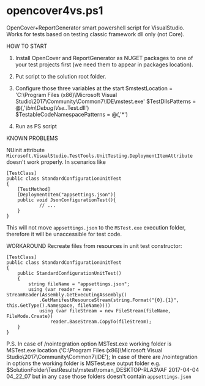 # opencover4vs.ps1
OpenCover+ReportGenerator smart powershell script for VisualStudio.
Works for tests based on testing classic framework dll only (not Core).

HOW TO START
1. Install OpenCover and ReportGenerator as NUGET packages to one of your test projects first (we need them to appear in packages location).

2. Put script to the solution root folder.

3. Configure those three variables at the start
$mstestLocation = 'C:\Program Files (x86)\Microsoft Visual Studio\2017\Community\Common7\IDE\mstest.exe' 
$TestDllsPatterns = @(,'*\bin\Debug\Vse.*.Test.dll')  
$TestableCodeNamespacePatterns = @(,'*') 

4. Run as PS script

KNOWN PROBLEMS

NUinit attribute `Microsoft.VisualStudio.TestTools.UnitTesting.DeploymentItemAttribute` doesn't work properly. In scenarios like

    [TestClass]
    public class StandardConfigurationUnitTest
    {
        [TestMethod]
        [DeploymentItem("appsettings.json")]
        public void JsonConfigurationTest(){
                // ...    
        }
    }

This will not move `appsettings.json` to the `MSTest.exe` execution folder, therefore it will be unaccessible for test code.

WORKAROUND
Recreate files from resources in unit test constructor:

    [TestClass]
    public class StandardConfigurationUnitTest
    {
        public StandardConfigurationUnitTest()
        {
            string fileName = "appsettings.json";
            using (var reader = new StreamReader(Assembly.GetExecutingAssembly()
                .GetManifestResourceStream(string.Format("{0}.{1}", this.GetType().Namespace, fileName))))
                using (var fileStream = new FileStream(fileName, FileMode.Create))
                    reader.BaseStream.CopyTo(fileStream);
        }
    }

P.S. In case of /nointegration option MSTest.exe working folder is  MSTest.exe location ('C:\Program Files (x86)\Microsoft Visual Studio\2017\Community\Common7\IDE\'); In case of there are /nointegration in options the working folder is MSTest.exe output folder e.g. $SolutionFolder\TestResults\mstest\roman_DESKTOP-RLA3VAF 2017-04-04 04_22_07 but in any case those folders doesn't contain `appsettings.json`

